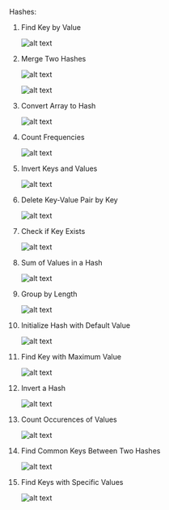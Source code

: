 Hashes: 

1. Find Key by Value

    ![alt text](images/image.png)

2. Merge Two Hashes 

    ![alt text](images/image-1.png)

    ![alt text](images/image-14.png)

3. Convert Array to Hash 

    ![alt text](images/image-2.png)

4. Count Frequencies 

    ![alt text](images/image-3.png)

5. Invert Keys and Values 

    ![alt text](images/image-4.png)

6. Delete Key-Value Pair by Key 

    ![alt text](images/image-5.png)

7. Check if Key Exists 

    ![alt text](images/image-6.png)

8. Sum of Values in a Hash 

    ![alt text](images/image-7.png)

9. Group by Length 

    ![alt text](images/image-8.png)

10. Initialize Hash with Default Value 

    ![alt text](images/image-9.png)

11. Find Key with Maximum Value 

    ![alt text](images/image1.png)

12. Invert a Hash 

    ![alt text](images/image-11.png)

13. Count Occurences of Values 

    ![alt text](images/image-12.png)

14. Find Common Keys Between Two Hashes 

    ![alt text](images/image-13.png)

15. Find Keys with Specific Values 

    ![alt text](images/image-15.png)

